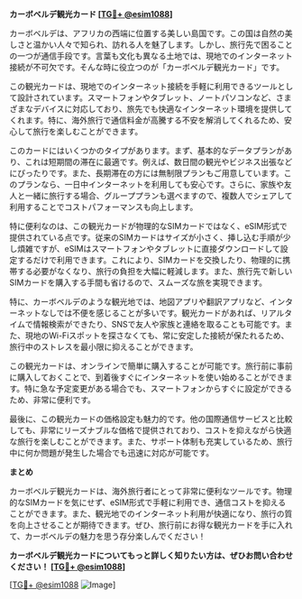 **カーボベルデ観光カード [[TG💪+ @esim1088](https://t.me/s/esim1088)]**

カーボベルデは、アフリカの西端に位置する美しい島国です。この国は自然の美しさと温かい人々で知られ、訪れる人を魅了します。しかし、旅行先で困ることの一つが通信手段です。言葉も文化も異なる土地では、現地でのインターネット接続が不可欠です。そんな時に役立つのが「カーボベルデ観光カード」です。

この観光カードは、現地でのインターネット接続を手軽に利用できるツールとして設計されています。スマートフォンやタブレット、ノートパソコンなど、さまざまなデバイスに対応しており、旅先でも快適なインターネット環境を提供してくれます。特に、海外旅行で通信料金が高騰する不安を解消してくれるため、安心して旅行を楽しむことができます。

このカードにはいくつかのタイプがあります。まず、基本的なデータプランがあり、これは短期間の滞在に最適です。例えば、数日間の観光やビジネス出張などにぴったりです。また、長期滞在の方には無制限プランもご用意しています。このプランなら、一日中インターネットを利用しても安心です。さらに、家族や友人と一緒に旅行する場合、グループプランも選べますので、複数人でシェアして利用することでコストパフォーマンスも向上します。

特に便利なのは、この観光カードが物理的なSIMカードではなく、eSIM形式で提供されている点です。従来のSIMカードはサイズが小さく、挿し込む手順が少し煩雑ですが、eSIMはスマートフォンやタブレットに直接ダウンロードして設定するだけで利用できます。これにより、SIMカードを交換したり、物理的に携帯する必要がなくなり、旅行の負担を大幅に軽減します。また、旅行先で新しいSIMカードを購入する手間も省けるので、スムーズな旅を実現できます。

特に、カーボベルデのような観光地では、地図アプリや翻訳アプリなど、インターネットなしでは不便を感じることが多いです。観光カードがあれば、リアルタイムで情報検索ができたり、SNSで友人や家族と連絡を取ることも可能です。また、現地のWi-Fiスポットを探さなくても、常に安定した接続が保たれるため、旅行中のストレスを最小限に抑えることができます。

この観光カードは、オンラインで簡単に購入することが可能です。旅行前に事前に購入しておくことで、到着後すぐにインターネットを使い始めることができます。特に急な予定変更がある場合でも、スマートフォンからすぐに設定ができるため、非常に便利です。

最後に、この観光カードの価格設定も魅力的です。他の国際通信サービスと比較しても、非常にリーズナブルな価格で提供されており、コストを抑えながら快適な旅行を楽しむことができます。また、サポート体制も充実しているため、旅行中に何か問題が発生した場合でも迅速に対応が可能です。

**まとめ**

カーボベルデ観光カードは、海外旅行者にとって非常に便利なツールです。物理的なSIMカードを気にせず、eSIM形式で手軽に利用でき、通信コストを抑えることができます。また、観光地でのインターネット利用が快適になり、旅行の質を向上させることが期待できます。ぜひ、旅行前にお得な観光カードを手に入れて、カーボベルデの魅力を思う存分楽しんでください！

**カーボベルデ観光カードについてもっと詳しく知りたい方は、ぜひお問い合わせください！ [[TG💪+ @esim1088](https://t.me/s/esim1088)]**

[[TG💪+ @esim1088](https://t.me/s/esim1088) ![Image](https://i.postimg.cc/Y0z9fWf4/image.png)]